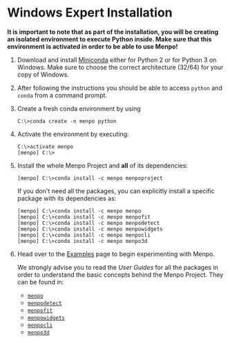 Windows Expert Installation
===========================

**It is important to note that as part of the installation, you will be creating
an isolated environment to execute Python inside. Make sure that this
environment is activated in order to be able to use Menpo!**

  1. Download and install [Miniconda](http://conda.pydata.org/miniconda.html)
     either for Python 2 or for Python 3 on Windows. Make sure to choose the correct architecture (32/64) for your copy of Windows.
  2. After following the instructions you should be able to access `python`
     and `conda` from a command prompt.
  3. Create a fresh conda environment by using

        ```
        C:\>conda create -n menpo python
        ```

  4. Activate the environment by executing:

        ```
        C:\>activate menpo
        [menpo] C:\>
        ```

  5. Install the whole Menpo Project and **all** of its dependencies:

        ```
        [menpo] C:\>conda install -c menpo menpoproject
        ```

     If you don't need all the packages, you can explicitly install a specific package
     with its dependencies as:

        ```
        [menpo] C:\>conda install -c menpo menpo
        [menpo] C:\>conda install -c menpo menpofit
        [menpo] C:\>conda install -c menpo menpodetect
        [menpo] C:\>conda install -c menpo menpowidgets
        [menpo] C:\>conda install -c menpo menpocli
        [menpo] C:\>conda install -c menpo menpo3d
        ```

  6. Head over to the [Examples](../../examples/index.md) page to begin
     experimenting with Menpo.
     
     We strongly advise you to read the _User Guides_ for all the packages in order to
     understand the basic concepts behind the Menpo Project. They can be found in:
     - [`menpo`](../../userguide/menpo/index.md)
     - [`menpodetect`](../../userguide/menpodetect/index.md)
     - [`menpofit`](../../userguide/menpofit/index.md)
     - [`menpowidgets`](../../userguide/menpowidgets/index.md)
     - [`menpocli`](../../userguide/menpocli/index.md)
     - [`menpo3d`](../../userguide/menpo3d/index.md)
